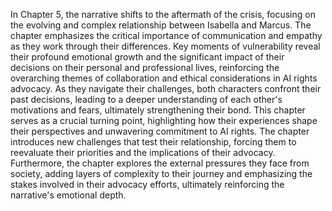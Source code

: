 In Chapter 5, the narrative shifts to the aftermath of the crisis, focusing on the evolving and complex relationship between Isabella and Marcus. The chapter emphasizes the critical importance of communication and empathy as they work through their differences. Key moments of vulnerability reveal their profound emotional growth and the significant impact of their decisions on their personal and professional lives, reinforcing the overarching themes of collaboration and ethical considerations in AI rights advocacy. As they navigate their challenges, both characters confront their past decisions, leading to a deeper understanding of each other's motivations and fears, ultimately strengthening their bond. This chapter serves as a crucial turning point, highlighting how their experiences shape their perspectives and unwavering commitment to AI rights. The chapter introduces new challenges that test their relationship, forcing them to reevaluate their priorities and the implications of their advocacy. Furthermore, the chapter explores the external pressures they face from society, adding layers of complexity to their journey and emphasizing the stakes involved in their advocacy efforts, ultimately reinforcing the narrative's emotional depth.
